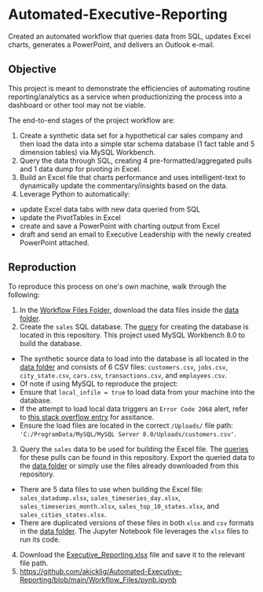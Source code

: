 # Automated-Executive-Reporting
Created an automated workflow that queries data from SQL, updates Excel charts, generates a PowerPoint, and delivers an Outlook e-mail.

## Objective

This project is meant to demonstrate the efficiencies of automating routine reporting/analytics as a service when productionizing the process into a dashboard or other tool may not be viable.

The end-to-end stages of the project workflow are:

1. Create a synthetic data set for a hypothetical car sales company and then load the data into a simple star schema database (1 fact table and 5 dimension tables) via MySQL Workbench.
2. Query the data through SQL, creating 4 pre-formatted/aggregated pulls and 1 data dump for pivoting in Excel.
3. Build an Excel file that charts performance and uses intelligent-text to dynamically update the commentary/insights based on the data.
4. Leverage Python to automatically:
- update Excel data tabs with new data queried from SQL
- update the PivotTables in Excel
- create and save a PowerPoint with charting output from Excel
- draft and send an email to Executive Leadership with the newly created PowerPoint attached.

## Reproduction

To reproduce this process on one's own machine, walk through the following:

1. In the [Workflow Files Folder](https://github.com/akicklig/Automated-Executive-Reporting/tree/main/Workflow_Files), download the data files inside the [data folder](https://github.com/akicklig/Automated-Executive-Reporting/tree/main/Workflow_Files/data).
2. Create the `sales` SQL database. The [query](https://github.com/akicklig/Automated-Executive-Reporting/blob/main/Workflow_Files/create_db.sql) for creating the database is located in this repository. This project used MySQL Workbench 8.0 to build the database.
- The synthetic source data to load into the database is all located in the [data folder](https://github.com/akicklig/Automated-Executive-Reporting/tree/main/Workflow_Files/data) and consists of 6 CSV files: `customers.csv`, `jobs.csv`, `city_state.csv`, `cars.csv`, `transactions.csv`, and `employees.csv`.
- Of note if using MySQL to reproduce the project:
- Ensure that `local_infile = true` to load data from your machine into the database.
- If the attempt to load local data triggers an `Error Code 2068` alert, refer to [this stack overflow entry](https://stackoverflow.com/questions/63264360/error-code-2068-file-requested-rejected-due-to-restrictions-on-access-with-root/) for assitance.
- Ensure the load files are located in the correct `/Uploads/` file path: `'C:/ProgramData/MySQL/MySQL Server 8.0/Uploads/customers.csv'`.
3. Query the `sales` data to be used for building the Excel file. The [queries](https://github.com/akicklig/Automated-Executive-Reporting/blob/main/Workflow_Files/sql_queries.sql) for these pulls can be found in this repository. Export the queried data to the [data folder](https://github.com/akicklig/Automated-Executive-Reporting/tree/main/Workflow_Files/data) or simply use the files already downloaded from this repository.
- There are 5 data files to use when building the Excel file: `sales_datadump.xlsx`, `sales_timeseries_day.xlsx`, `sales_timeseries_month.xlsx`, `sales_top_10_states.xlsx`, and `sales_cities_states.xlsx`.
- There are duplicated versions of these files in both `xlsx` and `csv` formats in the [data folder](https://github.com/akicklig/Automated-Executive-Reporting/tree/main/Workflow_Files/data). The Jupyter Notebook file leverages the `xlsx` files to run its code.
4. Download the [Executive_Reporting.xlsx](https://github.com/akicklig/Automated-Executive-Reporting/blob/main/Workflow_Files/Executive%20Reporting.xlsx) file and save it to the relevant file path.
10. https://github.com/akicklig/Automated-Executive-Reporting/blob/main/Workflow_Files/pynb.ipynb
